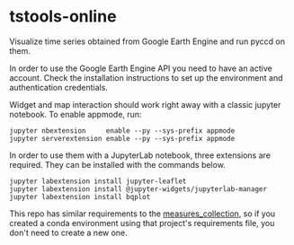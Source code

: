 # tstools-online
Visualize time series obtained from Google Earth Engine and run pyccd on them.

In order to use the Google Earth Engine API you need to have an active account. 
Check the installation instructions to set up the environment and authentication credentials.

Widget and map interaction should work right away with a classic jupyter notebook. 
To enable appmode, run:

    jupyter nbextension     enable --py --sys-prefix appmode
    jupyter serverextension enable --py --sys-prefix appmode


In order to use them with a JupyterLab notebook, three extensions are required. 
They can be installed with the commands below.

    jupyter labextension install jupyter-leaflet
    jupyter labextension install @jupyter-widgets/jupyterlab-manager
    jupyter labextension install bqplot


This repo has similar requirements to the 
[measures_collection](https://github.com/parevalo/measures_collector), so if 
you created a conda environment using that project's requirements file, you
don't need to create a new one.
